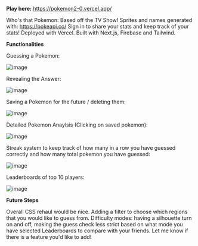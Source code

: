 **Play here:**
https://pokemon2-0.vercel.app/

Who's that Pokemon: Based off the TV Show!
Sprites and names generated with: https://pokeapi.co/
Sign in to share your stats and keep track of your stats!
Deployed with Vercel.
Built with Next.js, Firebase and Tailwind.

**Functionalities**

Guessing a Pokemon:

![image](https://github.com/elyknehc/Pokemon2.0/assets/94413491/4afd42df-1822-4421-9025-020d7c561f15)

Revealing the Answer:

![image](https://github.com/elyknehc/Pokemon2.0/assets/94413491/1e09d317-374a-49f8-a2d7-9129539b8115)

Saving a Pokemon for the future / deleting them:

![image](https://github.com/elyknehc/Pokemon2.0/assets/94413491/0ae54cd3-77f5-4c04-a2c6-5d05649906b1)

Detailed Pokemon Anaylsis (Clicking on saved pokemon): 

![image](https://github.com/elyknehc/WhosThatPokemon/assets/94413491/6855906e-d71a-499e-9399-764e29a92fc6)

Streak system to keep track of how many in a row you have guessed correctly and how many total pokemon you have guessed:

![image](https://github.com/elyknehc/WhosThatPokemon/assets/94413491/8775854a-b653-43b5-90aa-9ca683eb299d)

Leaderboards of top 10 players:

![image](https://github.com/elyknehc/WhosThatPokemon/assets/94413491/177b08e0-323e-4d3e-9eb1-575e6fa27319)

**Future Steps**

Overall CSS rehaul would be nice.
Adding a filter to choose which regions that you would like to guess from.
Difficulty modes: having a silhouette turn on and off, making the guess check less strict based on what mode you have selected
Leaderboards to compare with your friends.
Let me know if there is a feature you'd like to add!

